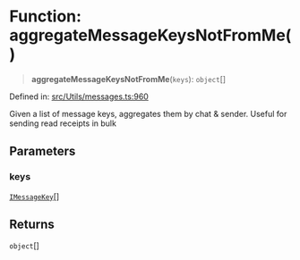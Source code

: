 # Function: aggregateMessageKeysNotFromMe()

> **aggregateMessageKeysNotFromMe**(`keys`): `object`[]

Defined in: [src/Utils/messages.ts:960](https://github.com/Fokusdotid/bail/blob/3bcafd64e13ba51a595ace0ee7bd2c9c52ab1814/src/Utils/messages.ts#L960)

Given a list of message keys, aggregates them by chat & sender. Useful for sending read receipts in bulk

## Parameters

### keys

[`IMessageKey`](../namespaces/proto/interfaces/IMessageKey.md)[]

## Returns

`object`[]
